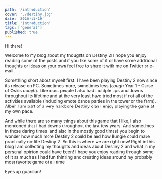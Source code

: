 ```yaml
---
path: '/introduction'
cover: './destiny.jpg'
date: '2020-11-19'
title: 'Introduction'
tags: ['general']
published: true
---
```


Hi there!

Welcome to my blog about my thoughts on Destiny 2! I hope you enjoy reading some of the posts and if you like some of it or have some additional thoughts or ideas on your own feel free to share it with me on Twitter or e-mail.

Something short about myself first: I have been playing Destiny 2 now since its release on PC. Sometimes more, sometimes less (_cough_ Year 1 - Curse of Osiris _cough_). Like most people I also had multiple ups and downs throughout its lifetime and at the very least have tried most if not all of the activities available (including emote dance parties in the tower or the farm). Albeit I am part of a very hardcore Destiny clan I enjoy playing the game at my own pace.

And while there are so many things about this game that I like, I also mentioned that I had downs throughout the last few years. And sometimes in those daring times (and also in the mostly good times) you begin to wonder how much more Destiny 2 could be and how Bungie could make practically no-life Destiny 2. So this is where we are right now! Right in this blog I am collecting my thoughts and ideas about Destiny 2 and what in my personal opinion could have been! I hope you enjoy reading through some of it as much as I had fun thinking and creating ideas around my probably most favorite game of all time.

Eyes up guardian!
